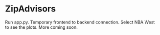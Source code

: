 # ZipAdvisors

Run app.py. Temporary frontend to backend connection. Select NBA West to see the plots. More coming soon.